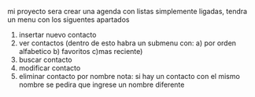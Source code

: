 mi proyecto sera crear una agenda con listas simplemente ligadas, tendra un menu con los siguentes apartados
1) insertar nuevo contacto
2) ver contactos (dentro de esto habra un submenu con: a) por orden alfabetico b) favoritos c)mas reciente) 
3) buscar contacto
4) modificar contacto
5) eliminar contacto por nombre
nota: si hay un contacto con el mismo nombre se pedira que ingrese un nombre diferente
